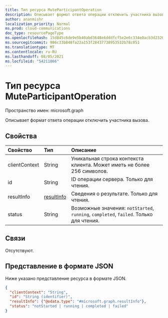 ```yaml
---
title: Тип ресурса MuteParticipantOperation
description: Описывает формат ответа операции отключить участника вызова.
author: ananmishr
localization_priority: Normal
ms.prod: cloud-communications
doc_type: resourcePageType
ms.openlocfilehash: 15d845c6de9e5b40abd3648e6dddfcf5e2e6c334e0acb3d23204b0a79c7ee1f6
ms.sourcegitcommit: 986c33b848fa22a153f28437738953532b78c051
ms.translationtype: MT
ms.contentlocale: ru-RU
ms.lasthandoff: 08/05/2021
ms.locfileid: "54211866"
---
```

# <a name="muteparticipantoperation-resource-type"></a>Тип ресурса MuteParticipantOperation

Пространство имен: microsoft.graph

Описывает формат ответа операции отключить участника вызова.

## <a name="properties"></a>Свойства

| Свойство                       | Тип                        | Описание                                                                                                                                       |
| :----------------------------- | :---------------------------| :-------------------------------------------------------------------------------------------------------------------------------------------------|
| clientContext                  | String                      | Уникальная строка контекста клиента. Может иметь не более 256 символов.                                                                               |
| id                             | String                      | ID операции сервера. Только для чтения.                                                                                            |
| resultInfo                     | [resultInfo](resultinfo.md) | Сведения о результате.  Только для чтения.                                                                                            |
| status                         | String                      | Возможные значения: `notStarted`, `running`, `completed`, `failed`. Только для чтения.                                                 |

## <a name="relationships"></a>Связи
Отсутствуют.

## <a name="json-representation"></a>Представление в формате JSON

Ниже указано представление ресурса в формате JSON.

<!-- {
  "blockType": "resource",
  "optionalProperties": [

  ],
  "@odata.type": "microsoft.graph.muteParticipantOperation"
}-->
```json
{
  "clientContext": "String",
  "id": "String (identifier)",
  "resultInfo": {"@odata.type": "#microsoft.graph.resultInfo"},
  "status": "notStarted | running | completed | failed"
}
```

<!-- uuid: 8fcb5dbc-d5aa-4681-8e31-b001d5168d79
2015-10-25 14:57:30 UTC -->
<!-- {
  "type": "#page.annotation",
  "description": "muteParticipantOperation resource",
  "keywords": "",
  "section": "documentation",
  "tocPath": ""
}-->

